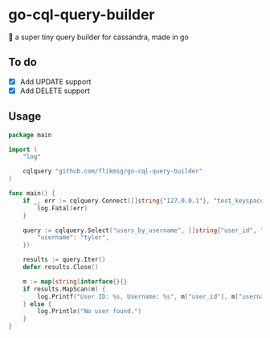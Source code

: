 # go-cql-query-builder
📇 a super tiny query builder for cassandra, made in go  

## To do
- [X] Add UPDATE support
- [X] Add DELETE support

## Usage
```go
package main

import (
	"log"

	cqlquery "github.com/flikmsg/go-cql-query-builder"
)

func main() {
	if _, err := cqlquery.Connect([]string{"127.0.0.1"}, "test_keyspace"); err != nil {
		log.Fatal(err)
	}

	query := cqlquery.Select("users_by_username", []string{"user_id", "username"}, map[string]interface{}{
		"username": "tyler",
	})

	results := query.Iter()
	defer results.Close()

	m := map[string]interface{}{}
	if results.MapScan(m) {
		log.Printf("User ID: %s, Username: %s", m["user_id"], m["username"])
	} else {
		log.Println("No user found.")
	}
}
```